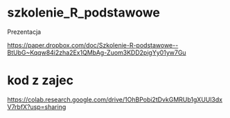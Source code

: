 # szkolenie_R_podstawowe

Prezentacja

https://paper.dropbox.com/doc/Szkolenie-R-podstawowe--BtUbG~Kqqw84i2zha2Ex1QMbAg-Zuom3KDD2pigYy01yw7Gu


# kod z zajec

https://colab.research.google.com/drive/1OhBPobi2tDvkGMRUb1gXUUl3dxV7rbfX?usp=sharing
